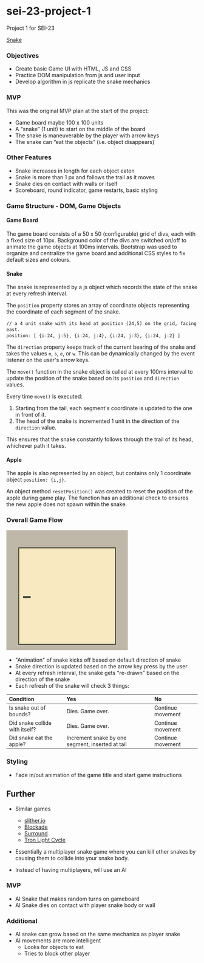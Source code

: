 # sei-23-project-1
Project 1 for SEI-23

<a href="https://siu-sing.github.io/snake/" target="_blank">Snake</a>

### Objectives
- Create basic Game UI with HTML, JS and CSS
- Practice DOM manipulation from js and user input
- Develop algorithm in js replicate the snake mechanics

### MVP 
This was the original MVP plan at the start of the project:
- Game board maybe 100 x 100 units
- A “snake” (1 unit) to start on the middle of the board
- The snake is maneuverable by the player with arrow keys
- The snake can “eat the objects” (i.e. object disappears)

### Other Features
- Snake increases in length for each object eaten
- Snake is more than 1 px and follows the trail as it moves
- Snake dies on contact with walls or itself
- Scoreboard, round indicator, game restarts, basic styling

### Game Structure - DOM, Game Objects
#### Game Board
The game board consists of a 50 x 50 (configurable) grid of divs, each with a fixed size of 10px. Background color of the divs are switched on/off to animate the game objects at 100ms intervals. Bootstrap was used to organize and centralize the game board and additional CSS styles to fix default sizes and colours.

#### Snake
The snake is represented by a js object which records the state of the snake at every refresh interval.  

The `position` property stores an array of coordinate objects representing the coordinate of each segment of the snake.  

    // a 4 unit snake with its head at position (24,5) on the grid, facing east.
    position: [ {i:24, j:5}, {i:24, j:4}, {i:24, j:3}, {i:24, j:2} ] 

The `direction` property keeps track of the current bearing of the snake and takes the values `n`, `s`, `e`, or `w`. This can be dynamically changed by the event listener on the user's arrow keys.

The `move()` function in the snake object is called at every 100ms interval to update the position of the snake based on its `position` and `direction` values. 

Every time `move()` is executed:
1. Starting from the tail, each segment's coordinate is updated to the one in front of it.
2. The head of the snake is incremented 1 unit in the direction of the `direction` value. 

This ensures that the snake constantly follows through the trail of its head, whichever path it takes.

#### Apple
The apple is also represented by an object, but contains only 1 coordinate object `position: {i,j}`. 

An object method `resetPosition()` was created to reset the position of the apple during game play. The function has an additional check to ensures the new apple does not spawn within the snake.

### Overall Game Flow 
<img src="./screencapture.gif">

- "Animation" of snake kicks off based on default direction of snake
- Snake direction is updated based on the arrow key press by the user
- At every refresh interval, the snake gets "re-drawn" based on the direction of the snake 
- Each refresh of the snake will check 3 things:

|Condition						|Yes				|No		|
|:-------------------------------|:-------------------|:-------|
|Is snake out of bounds?		| Dies. Game over.	| Continue movement|
|Did snake collide with itself?	| Dies. Game over.	| Continue movement|
|Did snake eat the apple?		| Increment snake by one segment, inserted at tail | Continue movement|

### Styling 
- Fade in/out animation of the game title and start game instructions

## Further
- Similar games 
    - [slither.io](http://slither.io/)
    - [Blockade](https://en.wikipedia.org/wiki/Blockade_(video_game))
    - [Surround](https://en.wikipedia.org/wiki/Surround_(video_game))
    - [Tron Light Cycle](https://en.wikipedia.org/wiki/Tron_(video_game))

- Essentially a multiplayer snake game where you can kill other snakes by causing them to collide into your snake body. 
- Instead of having multiplayers, will use an AI

### MVP
- AI Snake that makes random turns on gameboard
- AI Snake dies on contact with player snake body or wall

### Additional
- AI snake can grow based on the same mechanics as player snake
- AI movements are more intelligent 
    - Looks for objects to eat 
    - Tries to block other player
